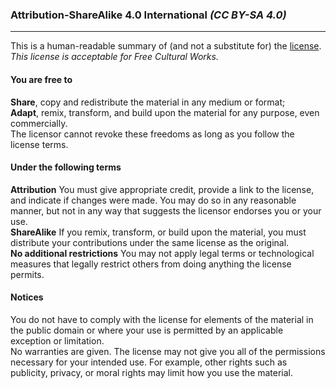 ### Attribution-ShareAlike 4.0 International *(CC BY-SA 4.0)*
---
This is a human-readable summary of (and not a substitute for) the [license](http://http://creativecommons.org/licenses/by-sa/4.0/legalcode/ "See license ->").  
*This license is acceptable for Free Cultural Works.*  

#### You are free to

**Share**, copy and redistribute the material in any medium or format;  
**Adapt**, remix, transform, and build upon the material for any purpose, even commercially.  
The licensor cannot revoke these freedoms as long as you follow the license terms.

#### Under the following terms

**Attribution** You must give appropriate credit, provide a link to the license, and indicate if changes were made. You may do so in any reasonable manner, but not in any way that suggests the licensor endorses you or your use.  
**ShareAlike** If you remix, transform, or build upon the material, you must distribute your contributions under the same license as the original.  
**No additional restrictions** You may not apply legal terms or technological measures that legally restrict others from doing anything the license permits.

#### Notices

You do not have to comply with the license for elements of the material in the public domain or where your use is permitted by an applicable exception or limitation.  
No warranties are given. The license may not give you all of the permissions necessary for your intended use. For example, other rights such as publicity, privacy, or moral rights may limit how you use the material.
